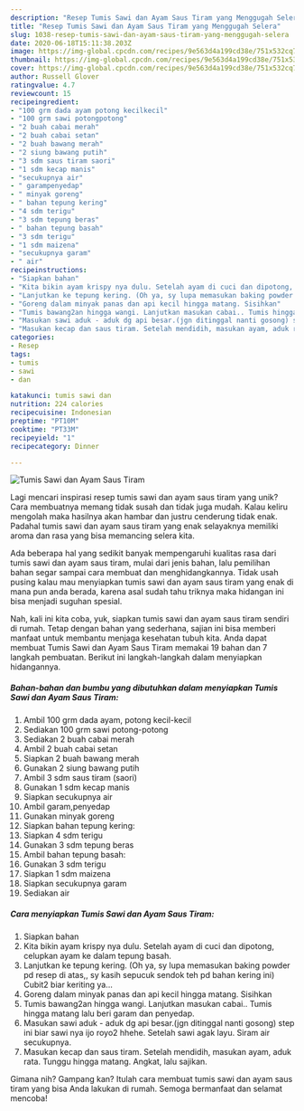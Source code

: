 ```yaml
---
description: "Resep Tumis Sawi dan Ayam Saus Tiram yang Menggugah Selera"
title: "Resep Tumis Sawi dan Ayam Saus Tiram yang Menggugah Selera"
slug: 1038-resep-tumis-sawi-dan-ayam-saus-tiram-yang-menggugah-selera
date: 2020-06-18T15:11:38.203Z
image: https://img-global.cpcdn.com/recipes/9e563d4a199cd38e/751x532cq70/tumis-sawi-dan-ayam-saus-tiram-foto-resep-utama.jpg
thumbnail: https://img-global.cpcdn.com/recipes/9e563d4a199cd38e/751x532cq70/tumis-sawi-dan-ayam-saus-tiram-foto-resep-utama.jpg
cover: https://img-global.cpcdn.com/recipes/9e563d4a199cd38e/751x532cq70/tumis-sawi-dan-ayam-saus-tiram-foto-resep-utama.jpg
author: Russell Glover
ratingvalue: 4.7
reviewcount: 15
recipeingredient:
- "100 grm dada ayam potong kecilkecil"
- "100 grm sawi potongpotong"
- "2 buah cabai merah"
- "2 buah cabai setan"
- "2 buah bawang merah"
- "2 siung bawang putih"
- "3 sdm saus tiram saori"
- "1 sdm kecap manis"
- "secukupnya air"
- " garampenyedap"
- " minyak goreng"
- " bahan tepung kering"
- "4 sdm terigu"
- "3 sdm tepung beras"
- " bahan tepung basah"
- "3 sdm terigu"
- "1 sdm maizena"
- "secukupnya garam"
- " air"
recipeinstructions:
- "Siapkan bahan"
- "Kita bikin ayam krispy nya dulu. Setelah ayam di cuci dan dipotong, celupkan ayam ke dalam tepung basah."
- "Lanjutkan ke tepung kering. (Oh ya, sy lupa memasukan baking powder pd resep di atas,, sy kasih sepucuk sendok teh pd bahan kering ini) Cubit2 biar keriting ya..."
- "Goreng dalam minyak panas dan api kecil hingga matang. Sisihkan"
- "Tumis bawang2an hingga wangi. Lanjutkan masukan cabai.. Tumis hingga matang lalu beri garam dan penyedap."
- "Masukan sawi aduk - aduk dg api besar.(jgn ditinggal nanti gosong) step ini biar sawi nya ijo royo2 hhehe. Setelah sawi agak layu. Siram air secukupnya."
- "Masukan kecap dan saus tiram. Setelah mendidih, masukan ayam, aduk rata. Tunggu hingga matang. Angkat, lalu sajikan."
categories:
- Resep
tags:
- tumis
- sawi
- dan

katakunci: tumis sawi dan 
nutrition: 224 calories
recipecuisine: Indonesian
preptime: "PT10M"
cooktime: "PT33M"
recipeyield: "1"
recipecategory: Dinner

---
```



![Tumis Sawi dan Ayam Saus Tiram](https://img-global.cpcdn.com/recipes/9e563d4a199cd38e/751x532cq70/tumis-sawi-dan-ayam-saus-tiram-foto-resep-utama.jpg)

Lagi mencari inspirasi resep tumis sawi dan ayam saus tiram yang unik? Cara membuatnya memang tidak susah dan tidak juga mudah. Kalau keliru mengolah maka hasilnya akan hambar dan justru cenderung tidak enak. Padahal tumis sawi dan ayam saus tiram yang enak selayaknya memiliki aroma dan rasa yang bisa memancing selera kita.



Ada beberapa hal yang sedikit banyak mempengaruhi kualitas rasa dari tumis sawi dan ayam saus tiram, mulai dari jenis bahan, lalu pemilihan bahan segar sampai cara membuat dan menghidangkannya. Tidak usah pusing kalau mau menyiapkan tumis sawi dan ayam saus tiram yang enak di mana pun anda berada, karena asal sudah tahu triknya maka hidangan ini bisa menjadi suguhan spesial.


Nah, kali ini kita coba, yuk, siapkan tumis sawi dan ayam saus tiram sendiri di rumah. Tetap dengan bahan yang sederhana, sajian ini bisa memberi manfaat untuk membantu menjaga kesehatan tubuh kita. Anda dapat membuat Tumis Sawi dan Ayam Saus Tiram memakai 19 bahan dan 7 langkah pembuatan. Berikut ini langkah-langkah dalam menyiapkan hidangannya.

<!--inarticleads1-->

##### Bahan-bahan dan bumbu yang dibutuhkan dalam menyiapkan Tumis Sawi dan Ayam Saus Tiram:

1. Ambil 100 grm dada ayam, potong kecil-kecil
1. Sediakan 100 grm sawi potong-potong
1. Sediakan 2 buah cabai merah
1. Ambil 2 buah cabai setan
1. Siapkan 2 buah bawang merah
1. Gunakan 2 siung bawang putih
1. Ambil 3 sdm saus tiram (saori)
1. Gunakan 1 sdm kecap manis
1. Siapkan secukupnya air
1. Ambil  garam,penyedap
1. Gunakan  minyak goreng
1. Siapkan  bahan tepung kering:
1. Siapkan 4 sdm terigu
1. Gunakan 3 sdm tepung beras
1. Ambil  bahan tepung basah:
1. Gunakan 3 sdm terigu
1. Siapkan 1 sdm maizena
1. Siapkan secukupnya garam
1. Sediakan  air




<!--inarticleads2-->

##### Cara menyiapkan Tumis Sawi dan Ayam Saus Tiram:

1. Siapkan bahan
1. Kita bikin ayam krispy nya dulu. Setelah ayam di cuci dan dipotong, celupkan ayam ke dalam tepung basah.
1. Lanjutkan ke tepung kering. (Oh ya, sy lupa memasukan baking powder pd resep di atas,, sy kasih sepucuk sendok teh pd bahan kering ini) Cubit2 biar keriting ya...
1. Goreng dalam minyak panas dan api kecil hingga matang. Sisihkan
1. Tumis bawang2an hingga wangi. Lanjutkan masukan cabai.. Tumis hingga matang lalu beri garam dan penyedap.
1. Masukan sawi aduk - aduk dg api besar.(jgn ditinggal nanti gosong) step ini biar sawi nya ijo royo2 hhehe. Setelah sawi agak layu. Siram air secukupnya.
1. Masukan kecap dan saus tiram. Setelah mendidih, masukan ayam, aduk rata. Tunggu hingga matang. Angkat, lalu sajikan.




Gimana nih? Gampang kan? Itulah cara membuat tumis sawi dan ayam saus tiram yang bisa Anda lakukan di rumah. Semoga bermanfaat dan selamat mencoba!
